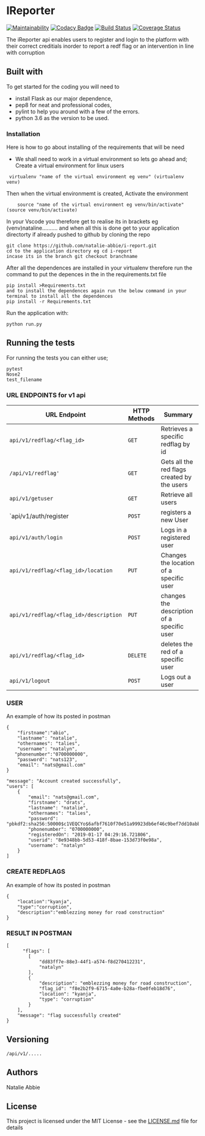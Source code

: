 # IReporter
[![Maintainability](https://api.codeclimate.com/v1/badges/a99a88d28ad37a79dbf6/maintainability)](https://codeclimate.com/github/codeclimate/codeclimate/maintainability)
[![Codacy Badge](https://api.codacy.com/project/badge/Grade/b46278283303475bb1de7680bc048762)](https://www.codacy.com/app/natalie-abbie/i-reporter?utm_source=github.com&amp;utm_medium=referral&amp;utm_content=natalie-abbie/i-reporter&amp;utm_campaign=Badge_Grade)
[![Build Status](https://travis-ci.org/natalie-abbie/i-reporter.svg?branch=ft-api-endpoints-163228164)](https://travis-ci.org/natalie-abbie/i-reporter)
[![Coverage Status](https://coveralls.io/repos/github/natalie-abbie/i-reporter/badge.svg?branch=ft-api-endpoints-163228164)](https://coveralls.io/github/natalie-abbie/i-reporter?branch=ft-api-endpoints-163228164)

The iReporter api enables users to register and login to the platform with their correct creditials inorder to report a redf flag or an intervention in line with corruption

## Built with

To get started for the coding you will need to 
* install Flask as our major dependence, 
* pep8 for neat and professional codes,
* pylint to help you around with a few of the errors. 
* python 3.6 as the version to be used. 

### Installation

Here is how to go about installing of the requirements that will be need 
* We shall need to work in a virtual environment so lets go ahead and;
Create a virtual environment for linux users
```
 virtualenv "name of the virtual environment eg venv" (virtualenv venv)
 ```
Then when the virtual environmemt is created, Activate the environment

```
    source "name of the virtual environment eg venv/bin/activate" (source venv/bin/activate)
 ```
 In your Vscode you therefore get to realise its in brackets eg (venv)nataline.......... and when all this is done get to your application directorty if already pushed to github by cloning the repo 
 
 ```
 git clone https://github.com/natalie-abbie/i-report.git 
 cd to the application directory eg cd i-report
 incase its in the branch git checkout branchname
 ```
 After all the dependences are installed in your virtualenv therefore run the command to put the depences in the in the requirements.txt file 
 ```
 pip install >Requirements.txt 
 and to install the dependences again run the below command in your terminal to install all the dependences
 pip install -r Requirements.txt
 ```
 Run the application with:
 ```
 python run.py
 ```

## Running the tests

For running the tests you can either use;
```
pytest
Nose2
test_filename
```

### URL ENDPOINTS for v1 api

| URL Endpoint | HTTP Methods | Summary |
| -------- | ------------- | --------- |
| `api/v1/redflag/<flag_id>` | `GET` | Retrieves a specific redflag by id 
| `/api/v1/redflag'` | `GET` | Gets all the red flags created by the users
| `api/v1/getuser` | `GET` | Retrieve all users |
| `api/v1/auth/register | `POST` |  registers a new User |
| `api/v1/auth/login` | `POST` |  Logs in a registered user |
| `api/v1/redflag/<flag_id>/location`|`PUT`| Changes the location of a specific  user
| `api/v1/redflag/<flag_id>/description` | `PUT` | changes the description of a specific user |
| `api/v1/redflag/<flag_id>`|`DELETE`| deletes the red of a specific user|
| `api/v1/logout` | `POST` |  Logs out a user |

### USER
An example of how its posted in postman
```
{
    "firstname":"abio",
    "lastname": "natalie",
    "othernames": "talies",
    "username": "natalyn",
   "phonenumber":"0700000000",
    "password": "nats123",
    "email": "nats@gmail.com"
}
```

    "message": "Account created successfully",
    "users": [
        {
            "email": "nats@gmail.com",
            "firstname": "drats",
            "lastname": "natalie",
            "othernames": "talies",
            "password": "pbkdf2:sha256:50000$c1VEQCYo$6afbf7610f70e51a99923db6ef46c9bef7dd10abbb0d7104c1128a31b675a612",
            "phonenumber": "0700000000",
            "registeredOn": "2019-01-17 04:29:16.721806",
            "userid": "8e9348bb-5d53-418f-8bae-153d73f0e98a",
            "username": "natalyn"
        }
    ]
### CREATE REDFLAGS
An example of how its posted in postman
```
{
    "location":"kyanja",
    "type":"corruption",
    "description":"emblezzing money for road construction"
}
```
### RESULT IN POSTMAN 
```
[
      "flags": [
        [
            "dd83ff7e-88e3-44f1-a574-f8d270412231",
            "natalyn"
        ],
        {
            "description": "emblezzing money for road construction",
            "flag_id": "f8e2b2f9-6715-4a0e-b28a-fbe0feb18d76",
            "location": "kyanja",
            "type": "corruption"
        }
    ],
    "message": "flag successfully created"
}
```

## Versioning
```
/api/v1/.....
```

## Authors
Natalie Abbie 

## License

This project is licensed under the MIT License - see the [LICENSE.md](LICENSE.md) file for details

